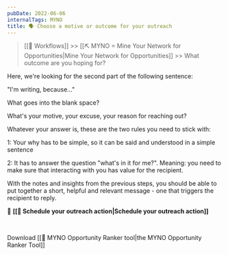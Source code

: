 ```yaml
---
pubDate: 2022-06-06
internalTags: MYNO
title: 🗣️ Choose a motive or outcome for your outreach
---
```


> [[🔁 Workflows]] >> [[⛏️ MYNO = Mine Your Network for Opportunities|Mine Your Network for Opportunities]] >> What outcome are you hoping for?

Here, we're looking for the second part of the following sentence:

"I'm writing, because..."

What goes into the blank space?

What's your motive, your excuse, your reason for reaching out?

Whatever your answer is, these are the two rules you need to stick with:

1: Your why has to be simple, so it can be said and understood in a simple sentence

2: It has to answer the question "what's in it for me?". Meaning: you need to make sure that interacting with you has value for the recipient.

With the notes and insights from the previous steps, you should be able to put together a short, helpful and relevant message - one that triggers the recipient to reply.

📆 **[[📆 Schedule your outreach action|Schedule your outreach action]]**

<br />

Download [[🔧 MYNO Opportunity Ranker tool|the MYNO Opportunity Ranker Tool]]
